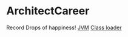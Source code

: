 # ArchitectCareer
Record Drops of happiness!
[JVM](https://github.com/BieTianShen2018/ArchitectCareer/blob/master/JVM) 
[Class loader](https://github.com/BieTianShen2018/ArchitectCareer/blob/master/JVM/ClassLoader)
